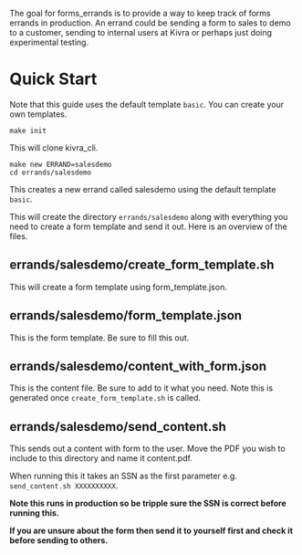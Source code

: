 The goal for forms_errands is to provide a way to keep track of forms errands in production. An errand could be sending a form to sales to demo to a customer, sending to internal users at Kivra or perhaps just doing experimental testing.

# Quick Start

Note that this guide uses the default template `basic`. You can create your own templates.

```
make init
```

This will clone kivra_cli. 

```
make new ERRAND=salesdemo 
cd errands/salesdemo
```

This creates a new errand called salesdemo using the default template `basic`. 

This will create the directory `errands/salesdemo` along with everything you need to create a form template and send it out. Here is an overview of the files.

## errands/salesdemo/create_form_template.sh

This will create a form template using form_template.json.

## errands/salesdemo/form_template.json

This is the form template. Be sure to fill this out.

## errands/salesdemo/content_with_form.json

This is the content file. Be sure to add to it what you need.
Note this is generated once `create_form_template.sh` is called.

## errands/salesdemo/send_content.sh

This sends out a content with form to the user. 
Move the PDF you wish to include to this directory and name it content.pdf.

When running this it takes an SSN as the first parameter e.g. `send_content.sh XXXXXXXXXX`.

**Note this runs in production so be tripple sure the SSN is correct before running this.**

**If you are unsure about the form then send it to yourself first and check it before sending to others.**
